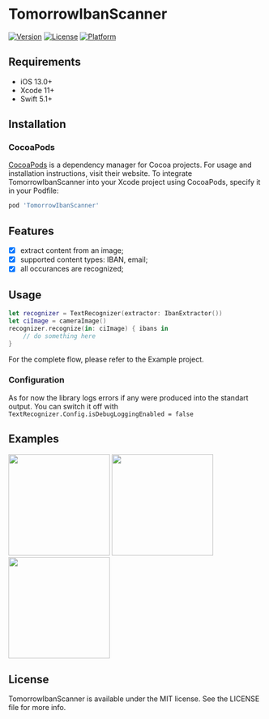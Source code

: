 # TomorrowIbanScanner

[![Version](https://img.shields.io/cocoapods/v/TomorrowIbanScanner.svg?style=flat)](https://cocoapods.org/pods/TomorrowIbanScanner)
[![License](https://img.shields.io/cocoapods/l/TomorrowIbanScanner.svg?style=flat)](https://cocoapods.org/pods/TomorrowIbanScanner)
[![Platform](https://img.shields.io/cocoapods/p/TomorrowIbanScanner.svg?style=flat)](https://cocoapods.org/pods/TomorrowIbanScanner)

## Requirements
- iOS 13.0+
- Xcode 11+
- Swift 5.1+

## Installation

### CocoaPods

[CocoaPods](https://cocoapods.org) is a dependency manager for Cocoa projects. For usage and installation instructions, visit their website. To integrate TomorrowIbanScanner into your Xcode project using CocoaPods, specify it in your Podfile:
```ruby
pod 'TomorrowIbanScanner'
```

## Features
- [x] extract content from an image;
- [x] supported content types: IBAN, email;
- [x] all occurances are recognized;

## Usage

```swift
let recognizer = TextRecognizer(extractor: IbanExtractor())
let ciImage = cameraImage()
recognizer.recognize(in: ciImage) { ibans in
    // do something here
}
```

For the complete flow, please refer to the Example project.

### Configuration
As for now the library logs errors if any were produced into the standart output. You can switch it off with 
`TextRecognizer.Config.isDebugLoggingEnabled = false`

## Examples

<img src="https://github.com/PavelStepanovTomorrow/TomorrowIbanScanner/blob/master/Screenshots/EmailExample.PNG" width="200"> <img src="https://github.com/PavelStepanovTomorrow/TomorrowIbanScanner/blob/master/Screenshots/MultilineExample.PNG" width="200"> <img src="https://github.com/PavelStepanovTomorrow/TomorrowIbanScanner/blob/master/Screenshots/MultipleIdsExample.PNG" width="200">

## License

TomorrowIbanScanner is available under the MIT license. See the LICENSE file for more info.
